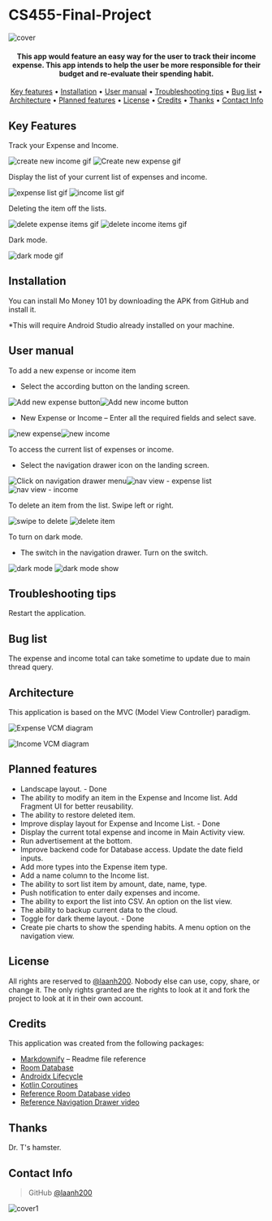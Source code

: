 # CS455-Final-Project
![cover](https://user-images.githubusercontent.com/79466152/114063294-b1596500-9855-11eb-9806-6b5630f2fe98.png)

<h4 align="center">This app would feature an easy way for the user to track their income expense. This app intends to help the user be more responsible for their budget and re-evaluate their spending habit.</h4>

<p align="center">
  <a href="#key-features">Key features</a> •
  <a href="#installation">Installation</a> •
  <a href="#user-manual">User manual</a> •
  <a href="#troubleshooting-tips">Troubleshooting tips</a> •
  <a href="#bug-list">Bug list</a> •
  <a href="#architecture">Architecture</a> •
  <a href="#planned-features">Planned features</a> •
  <a href="#license">License</a> •
  <a href="#credits">Credits</a> •
  <a href="#thanks">Thanks</a> •
  <a href="#contact-info">Contact Info</a>
</p>

## Key Features
Track your Expense and Income.

![create new income gif](https://user-images.githubusercontent.com/79466152/114067151-b7514500-9859-11eb-968d-a2ab79f0e78a.gif)
![Create new expense gif](https://user-images.githubusercontent.com/79466152/114067157-bae4cc00-9859-11eb-801a-c3e89254208f.gif)

  
Display the list of your current list of expenses and income.

![expense list gif](https://user-images.githubusercontent.com/79466152/114067305-ea93d400-9859-11eb-914d-c8ce185507a9.gif)
![income list gif](https://user-images.githubusercontent.com/79466152/114067312-ebc50100-9859-11eb-9966-f6e5bb7e1529.gif)

  
Deleting the item off the lists.

![delete expense items gif](https://user-images.githubusercontent.com/79466152/114067375-fd0e0d80-9859-11eb-945a-d961ba224fc4.gif)
![delete income items gif](https://user-images.githubusercontent.com/79466152/114067383-fe3f3a80-9859-11eb-8f12-e0428240000b.gif)

Dark mode.

![dark mode gif](https://user-images.githubusercontent.com/79466152/114291715-c812de00-9a46-11eb-9a6a-76b9f0157bec.gif)


## Installation

You can install Mo Money 101 by downloading the APK from GitHub and install it.

*This will require Android Studio already installed on your machine.

## User manual
To add a new expense or income item
* Select the according button on the landing screen.

![Add new expense button](https://user-images.githubusercontent.com/79466152/114067853-83c2ea80-985a-11eb-939e-099a38507e65.png)![Add new income button](https://user-images.githubusercontent.com/79466152/114067864-858cae00-985a-11eb-9ee6-7db2996d61e0.png)


* New Expense or Income – Enter all the required fields and select save.

![new expense](https://user-images.githubusercontent.com/79466152/114068109-c389d200-985a-11eb-88d1-ed6df7bb077f.PNG)![new income](https://user-images.githubusercontent.com/79466152/114068113-c5539580-985a-11eb-957f-169021fa2028.PNG)

To access the current list of expenses or income.
* Select the navigation drawer icon on the landing screen.

![Click on navigation drawer menu](https://user-images.githubusercontent.com/79466152/114068227-ed42f900-985a-11eb-8481-10e284aac1b9.png)![nav view - expense list](https://user-images.githubusercontent.com/79466152/114068246-f3d17080-985a-11eb-9c86-4ce5df6bb856.png)![nav view - income](https://user-images.githubusercontent.com/79466152/114068256-f633ca80-985a-11eb-8313-5c4fa55ec26f.png)

To delete an item from the list. Swipe left or right.

![swipe to delete](https://user-images.githubusercontent.com/79466152/114291754-1627e180-9a47-11eb-898e-4146c6332bde.png)
![delete item](https://user-images.githubusercontent.com/79466152/114327670-3adb9200-9af7-11eb-9f5d-868459e42564.PNG)


To turn on dark mode. 
* The switch in the navigation drawer. Turn on the switch.

![dark mode](https://user-images.githubusercontent.com/79466152/114291737-fa244000-9a46-11eb-97b1-0376864b9cc0.PNG)
![dark mode show](https://user-images.githubusercontent.com/79466152/114327734-78401f80-9af7-11eb-9932-daff3d5d49ba.PNG)

## Troubleshooting tips

Restart the application.

## Bug list

The expense and income total can take sometime to update due to main thread query.


## Architecture

This application is based on the MVC (Model View Controller) paradigm.

![Expense VCM diagram](https://user-images.githubusercontent.com/79466152/114067565-3181c980-985a-11eb-84a9-92cef9b7ad20.jpg)

![Income VCM diagram](https://user-images.githubusercontent.com/79466152/114067595-3a729b00-985a-11eb-9c4f-2775f5b946b0.jpg)


## Planned features
*	Landscape layout. - Done
*	The ability to modify an item in the Expense and Income list. Add Fragment UI for better reusability.
*	The ability to restore deleted item.
*	Improve display layout for Expense and Income List. - Done
*	Display the current total expense and income in Main Activity view.
*	Run advertisement at the bottom.
*	Improve backend code for Database access. Update the date field inputs.
*	Add more types into the Expense item type.
*	Add a name column to the Income list.
*	The ability to sort list item by amount, date, name, type.
*	Push notification to enter daily expenses and income.
*	The ability to export the list into CSV. An option on the list view.
*	The ability to backup current data to the cloud.
*	Toggle for dark theme layout. - Done
*	Create pie charts to show the spending habits. A menu option on the navigation view.

## License
All rights are reserved to [@laanh200]( https://github.com/laanh200). Nobody else can use, copy, share, or change it. The only rights granted are the rights to look at it and fork the project to look at it in their own account. 

## Credits
This application was created from the following packages:
- [Markdownify](https://github.com/amitmerchant1990/electron-markdownify) – Readme file reference
-	[Room Database](https://developer.android.com/reference/android/arch/persistence/room/RoomDatabase)
-	[Androidx Lifecycle](https://developer.android.com/jetpack/androidx/releases/lifecycle)
-	[Kotlin Coroutines](https://developer.android.com/kotlin/coroutines)
-	[Reference Room Database video](https://www.youtube.com/watch?v=lwAvI3WDXBY)
-	[Reference Navigation Drawer video](https://www.youtube.com/watch?v=do4vb0MdLFY)

## Thanks
Dr. T's hamster.

## Contact Info
>GitHub [@laanh200]( https://github.com/laanh200)

![cover1](https://user-images.githubusercontent.com/79466152/114063330-bae2cd00-9855-11eb-93b0-993b6e1c492e.png)
